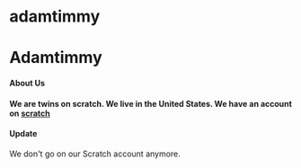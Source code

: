 # adamtimmy
<html>
<body><h1>Adamtimmy</h1>
  <h4>About Us<h4>
<p>We are twins on scratch. We live in the United States. We have an account on <a href="scratch.mit.edu">scratch</a></p>
    <h4>Update</h4>
   <p> We don't go on our Scratch account anymore. </p>
